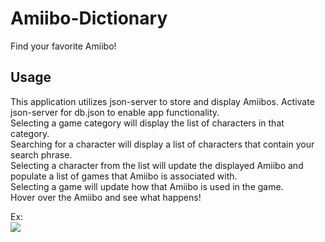 # Amiibo-Dictionary
 Find your favorite Amiibo!

## Usage
This application utilizes json-server to store and display Amiibos. Activate json-server for db.json to enable app functionality.<br>
Selecting a game category will display the list of characters in that category.<br>
Searching for a character will display a list of characters that contain your search phrase.<br>
Selecting a character from the list will update the displayed Amiibo and populate a list of games that Amiibo is associated with.<br>
Selecting a game will update how that Amiibo is used in the game.<br>
Hover over the Amiibo and see what happens! <br>

Ex:<br>
![](https://github.com/EricsFlatironAcct/Amiibo-Dictionary/blob/main/ezgif.com-crop.gif)
